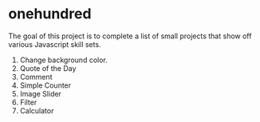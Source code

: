 # onehundred
The goal of this project is to complete a list of small projects that show off various Javascript skill sets.
1. Change background color.
2. Quote of the Day
3. Comment
4. Simple Counter
5. Image Slider
6. Filter
7. Calculator